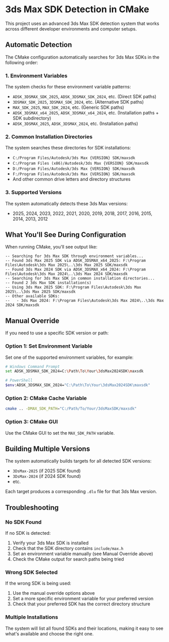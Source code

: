 # 3ds Max SDK Detection in CMake

This project uses an advanced 3ds Max SDK detection system that works across different developer environments and computer setups.

## Automatic Detection

The CMake configuration automatically searches for 3ds Max SDKs in the following order:

### 1. Environment Variables
The system checks for these environment variable patterns:
- `ADSK_3DSMAX_SDK_2025`, `ADSK_3DSMAX_SDK_2024`, etc. (Direct SDK paths)
- `3DSMAX_SDK_2025`, `3DSMAX_SDK_2024`, etc. (Alternative SDK paths)
- `MAX_SDK_2025`, `MAX_SDK_2024`, etc. (Generic SDK paths)
- `ADSK_3DSMAX_x64_2025`, `ADSK_3DSMAX_x64_2024`, etc. (Installation paths + SDK subdirectory)
- `ADSK_3DSMAX_2025`, `ADSK_3DSMAX_2024`, etc. (Installation paths)

### 2. Common Installation Directories
The system searches these directories for SDK installations:
- `C:/Program Files/Autodesk/3ds Max {VERSION} SDK/maxsdk`
- `C:/Program Files (x86)/Autodesk/3ds Max {VERSION} SDK/maxsdk`
- `D:/Program Files/Autodesk/3ds Max {VERSION} SDK/maxsdk`
- `F:/Program Files/Autodesk/3ds Max {VERSION} SDK/maxsdk` 
- And other common drive letters and directory structures

### 3. Supported Versions
The system automatically detects these 3ds Max versions:
- 2025, 2024, 2023, 2022, 2021, 2020, 2019, 2018, 2017, 2016, 2015, 2014, 2013, 2012

## What You'll See During Configuration

When running CMake, you'll see output like:
```
-- Searching for 3ds Max SDK through environment variables...
-- Found 3ds Max 2025 SDK via ADSK_3DSMAX_x64_2025: F:\Program Files\Autodesk\3ds Max 2025\..\3ds Max 2025 SDK/maxsdk
-- Found 3ds Max 2024 SDK via ADSK_3DSMAX_x64_2024: F:\Program Files\Autodesk\3ds Max 2024\..\3ds Max 2024 SDK/maxsdk
-- Searching for 3ds Max SDK in common installation directories...
-- Found 2 3ds Max SDK installation(s)
-- Using 3ds Max 2025 SDK: F:\Program Files\Autodesk\3ds Max 2025\..\3ds Max 2025 SDK/maxsdk
-- Other available SDKs:
--   - 3ds Max 2024: F:\Program Files\Autodesk\3ds Max 2024\..\3ds Max 2024 SDK/maxsdk
```

## Manual Override

If you need to use a specific SDK version or path:

### Option 1: Set Environment Variable
Set one of the supported environment variables, for example:
```bash
# Windows Command Prompt
set ADSK_3DSMAX_SDK_2024=C:\Path\To\Your\3dsMax2024SDK\maxsdk

# PowerShell
$env:ADSK_3DSMAX_SDK_2024="C:\Path\To\Your\3dsMax2024SDK\maxsdk"
```

### Option 2: CMake Cache Variable
```bash
cmake .. -DMAX_SDK_PATH="C:/Path/To/Your/3dsMaxSDK/maxsdk"
```

### Option 3: CMake GUI
Use the CMake GUI to set the `MAX_SDK_PATH` variable.

## Building Multiple Versions

The system automatically builds targets for all detected SDK versions:
- `3DsMax-2025` (if 2025 SDK found)
- `3DsMax-2024` (if 2024 SDK found)
- etc.

Each target produces a corresponding `.dlu` file for that 3ds Max version.

## Troubleshooting

### No SDK Found
If no SDK is detected:
1. Verify your 3ds Max SDK is installed
2. Check that the SDK directory contains `include/max.h`
3. Set an environment variable manually (see Manual Override above)
4. Check the CMake output for search paths being tried

### Wrong SDK Selected
If the wrong SDK is being used:
1. Use the manual override options above
2. Set a more specific environment variable for your preferred version
3. Check that your preferred SDK has the correct directory structure

### Multiple Installations
The system will list all found SDKs and their locations, making it easy to see what's available and choose the right one.
